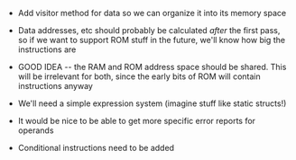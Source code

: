 
- Add visitor method for data so we can organize it into its memory space
- Data addresses, etc should probably be calculated _after_ the first pass, so if we want to support ROM stuff in the future, we'll know how big the instructions are

- GOOD IDEA -- the RAM and ROM address space should be shared. This will be irrelevant for both, since the early bits of ROM will contain instructions anyway

- We'll need a simple expression system (imagine stuff like static structs!)

- It would be nice to be able to get more specific error reports for operands

- Conditional instructions need to be added
